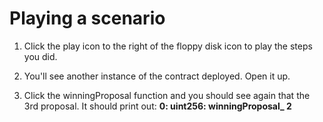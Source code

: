 # Playing a scenario

1. Click the play icon to the right of the floppy disk icon to play the steps you did.

2. You'll see another instance of the contract deployed. Open it up.

3. Click the winningProposal function and you should see again that the 3rd proposal.
It should print out: **0: uint256: winningProposal_ 2**
